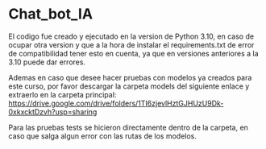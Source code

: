 # Chat_bot_IA

El codigo fue creado y ejecutado en la version de Python 3.10, en caso de ocupar otra version y que a la hora de instalar el requirements.txt de error de compatibilidad tener esto en cuenta, ya que en versiones anteriores a la 3.10 puede dar errores.

Ademas en caso que desee hacer pruebas con modelos ya creados para este curso, por favor descargar la carpeta models del siguiente enlace y extraerlo en la carpeta principal:
https://drive.google.com/drive/folders/1TI6zjevlHztGJHUzU9Dk-0xkxcktDzvh?usp=sharing

Para las pruebas tests se hicieron directamente dentro de la carpeta, en caso que salga algun error con las rutas de los modelos.
